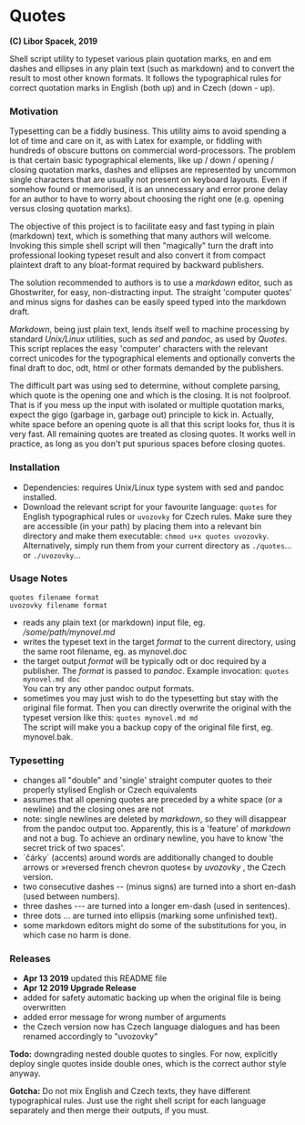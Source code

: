 # Quotes
**(C) Libor Spacek, 2019**

Shell script utility to typeset various plain quotation marks,  en and em dashes and ellipses in any plain text (such as markdown) and to convert the result  to most other known formats. It follows the typographical rules for correct quotation marks in English (both up) and in Czech (down - up). 

### Motivation
Typesetting can be a fiddly business. This utility aims to avoid spending a lot of time and care on it, as with Latex for example, or fiddling with hundreds of obscure buttons on commercial word-processors. The problem is that certain basic  typographical elements, like up / down / opening / closing quotation marks, dashes and ellipses are represented by uncommon single characters that are usually not present on keyboard layouts.  Even if somehow found or memorised, it is an unnecessary and error prone delay for an author to have to worry about choosing the right one (e.g. opening versus closing quotation marks).
  
The objective of this project is to facilitate easy and fast typing in plain (markdown) text, which is something that many authors will welcome. Invoking this simple shell script will then "magically"  turn the draft  into professional looking typeset result and also convert it from compact plaintext draft to any bloat-format required by backward publishers.

The solution recommended to authors is to use a *markdown*  editor, such as Ghostwriter, for easy, non-distracting  input. The straight 'computer quotes' and minus signs for dashes can be easily speed typed into the markdown draft.

*Markdown*, being just plain text, lends itself well to  machine processing by standard *Unix/Linux* utilities, such as *sed* and *pandoc*, as used by *Quotes*.  This script replaces the easy 'computer' characters with the relevant  correct unicodes for the typographical elements and optionally converts the final draft to doc, odt, html or other formats demanded by the publishers. 

The difficult part was using sed to determine, without complete parsing, which quote is the opening one and which is the closing. It is not foolproof. That is if you mess up the input with isolated or multiple quotation marks, expect the gigo (garbage in, garbage out) principle to kick in. Actually, white space before an opening quote is all that this script looks for, thus it is very fast. All remaining quotes are treated as closing quotes. It works well in practice, as long as you don't put spurious spaces before closing quotes.

### Installation
- Dependencies: requires  Unix/Linux type system with sed and pandoc installed. 
- Download the relevant script for your favourite language: `quotes` for English typographical rules or `uvozovky` for Czech rules. Make sure they are accessible (in your path) by placing them into a relevant bin directory and make them executable: `chmod u+x quotes uvozovky`. Alternatively, simply run them from your current directory as `./quotes`... or `./uvozovky`...

### Usage Notes
	quotes filename format
	uvozovky filename format
- reads any plain text (or markdown) input file, eg. */some/path/mynovel.md*
- writes the typeset text in the target *format* to the current directory, using the same root filename, eg. as mynovel.doc
- the target output *format* will be typically odt or doc required by a publisher. The *format* is passed to *pandoc*. Example invocation: `quotes mynovel.md doc`  
You can try any other pandoc output formats. 
- sometimes you may just wish to do the typesetting but stay with the original file  format. Then you can directly overwrite the original with the typeset version like this: `quotes mynovel.md md`  
The script will make you a backup copy of the original file first, eg. mynovel.bak.

### Typesetting
- changes all "double" and 'single' straight computer quotes to their properly stylised English or Czech equivalents
- assumes that all opening quotes are preceded by a white space (or a newline) and the closing ones are not
- note: single newlines are deleted by *markdown*, so they will disappear from the pandoc output too. Apparently, this is a 'feature' of *markdown* and not a bug. To achieve an ordinary newline, you have to know 'the secret trick of two spaces'.
- ´čárky´ (accents) around words are additionally changed to double arrows or »reversed french chevron quotes« by *uvozovky* , the Czech version.
- two consecutive dashes -- (minus signs) are turned into a short en-dash (used between numbers).
- three dashes --- are turned into a longer em-dash (used in sentences).
- three dots ... are turned into ellipsis (marking some  unfinished text). 
- some markdown editors might do some of the substitutions for you, in which case no harm is done.

### Releases 
- **Apr 13 2019** updated this README file  
- **Apr 12 2019 Upgrade Release**  
- added for safety automatic backing up when the original file is being overwritten  
- added error message for wrong number of arguments  
- the Czech version now has Czech language dialogues and has been renamed accordingly to "uvozovky"


**Todo:** downgrading nested double quotes to singles. For now, explicitly deploy single quotes inside double ones, which is the correct author style anyway.

**Gotcha:** Do not mix English and Czech texts, they have different typographical rules. Just use the right shell script for each language separately and then merge their outputs, if you must.

